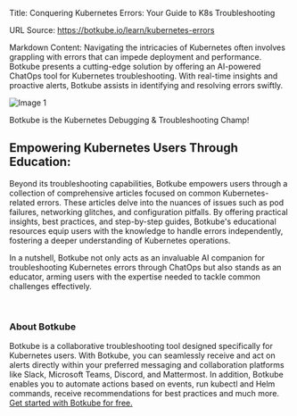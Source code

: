 Title: Conquering Kubernetes Errors: Your Guide to K8s Troubleshooting

URL Source: https://botkube.io/learn/kubernetes-errors

Markdown Content:
Navigating the intricacies of Kubernetes often involves grappling with errors that can impede deployment and performance. Botkube presents a cutting-edge solution by offering an AI-powered ChatOps tool for Kubernetes troubleshooting. With real-time insights and proactive alerts, Botkube assists in identifying and resolving errors swiftly.

![Image 1](https://assets-global.website-files.com/634fabb21508d6c9db9bc46f/66052475a9b6c818366145a1_Botkube-is-the-Kubernetes-Debugging-%26-Troubleshooting-Champ.png)

Botkube is the Kubernetes Debugging & Troubleshooting Champ!

Empowering Kubernetes Users Through Education:
----------------------------------------------

Beyond its troubleshooting capabilities, Botkube empowers users through a collection of comprehensive articles focused on common Kubernetes-related errors. These articles delve into the nuances of issues such as pod failures, networking glitches, and configuration pitfalls. By offering practical insights, best practices, and step-by-step guides, Botkube's educational resources equip users with the knowledge to handle errors independently, fostering a deeper understanding of Kubernetes operations.

In a nutshell, Botkube not only acts as an invaluable AI companion for troubleshooting Kubernetes errors through ChatOps but also stands as an educator, arming users with the expertise needed to tackle common challenges effectively.

‍

### About Botkube

Botkube is a collaborative troubleshooting tool designed specifically for Kubernetes users. With Botkube, you can seamlessly receive and act on alerts directly within your preferred messaging and collaboration platforms like Slack, Microsoft Teams, Discord, and Mattermost. In addition, Botkube enables you to automate actions based on events, run kubectl and Helm commands, receive recommendations for best practices and much more. [Get started with Botkube for free.](https://app.botkube.io/)
